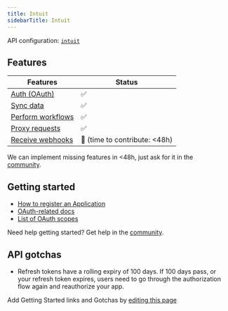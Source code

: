 ```yaml
---
title: Intuit
sidebarTitle: Intuit
---
```


API configuration: [`intuit`](https://terapi.dev/providers.yaml)

## Features

| Features | Status |
| - | - |
| [Auth (OAuth)](https://terapi.gitbook.io/terapi-api-explorer/integrate/guides/authorize-an-api) | ✅ |
| [Sync data](https://terapi.gitbook.io/terapi-api-explorer/integrate/guides/sync-data-from-an-api) | ✅ |
| [Perform workflows](https://terapi.gitbook.io/terapi-api-explorer/integrate/guides/perform-workflows-with-an-api) | ✅ |
| [Proxy requests](https://terapi.gitbook.io/terapi-api-explorer/integrate/guides/proxy-requests-to-an-api) | ✅ |
| [Receive webhooks](https://terapi.gitbook.io/terapi-api-explorer/integrate/guides/receive-webhooks-from-an-api) | 🚫 (time to contribute: &lt;48h) |

We can implement missing features in &lt;48h, just ask for it in the [community](https://terapi.dev/slack).

## Getting started

-   [How to register an Application](https://developer.intuit.com/app/developer/qbo/docs/develop/authentication-and-authorization/oauth-2.0#create-an-app)
-   [OAuth-related docs](https://developer.intuit.com/app/developer/qbo/docs/develop/authentication-and-authorization/oauth-2.0)
-   [List of OAuth scopes](https://developer.intuit.com/app/developer/qbo/docs/learn/scopes)

Need help getting started? Get help in the [community](https://terapi.dev/slack).

## API gotchas

-   Refresh tokens have a rolling expiry of 100 days. If 100 days pass, or your refresh token expires, users need to go through the authorization flow again and reauthorize your app.

Add Getting Started links and Gotchas by [editing this page]()

